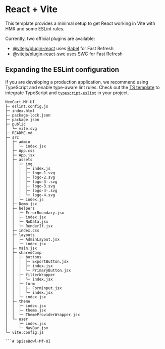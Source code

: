 # React + Vite

This template provides a minimal setup to get React working in Vite with HMR and some ESLint rules.

Currently, two official plugins are available:

- [@vitejs/plugin-react](https://github.com/vitejs/vite-plugin-react/blob/main/packages/plugin-react/README.md) uses [Babel](https://babeljs.io/) for Fast Refresh
- [@vitejs/plugin-react-swc](https://github.com/vitejs/vite-plugin-react-swc) uses [SWC](https://swc.rs/) for Fast Refresh

## Expanding the ESLint configuration

If you are developing a production application, we recommend using TypeScript and enable type-aware lint rules. Check out the [TS template](https://github.com/vitejs/vite/tree/main/packages/create-vite/template-react-ts) to integrate TypeScript and [`typescript-eslint`](https://typescript-eslint.io) in your project.

```
NexCart-Mf-UI
├─ eslint.config.js
├─ index.html
├─ package-lock.json
├─ package.json
├─ public
│  └─ vite.svg
├─ README.md
├─ src
│  ├─ admin
│  │  └─ index.jsx
│  ├─ App.css
│  ├─ App.jsx
│  ├─ assets
│  │  ├─ img
│  │  │  ├─ index.js
│  │  │  ├─ logo-1.svg
│  │  │  ├─ logo-2.svg
│  │  │  ├─ logo-3-.svg
│  │  │  ├─ logo-3.svg
│  │  │  ├─ logo-4-.svg
│  │  │  └─ logo-4.svg
│  │  └─ index.js
│  ├─ Demo.jsx
│  ├─ helpers
│  │  ├─ ErrorBoundary.jsx
│  │  ├─ index.jsx
│  │  ├─ NoData.jsx
│  │  └─ RenderIf.jsx
│  ├─ index.css
│  ├─ layouts
│  │  ├─ AdminLayout.jsx
│  │  └─ index.jsx
│  ├─ main.jsx
│  ├─ sharedComp
│  │  ├─ buttons
│  │  │  ├─ ExportButton.jsx
│  │  │  ├─ index.jsx
│  │  │  └─ PrimaryButton.jsx
│  │  ├─ filterWrapper
│  │  │  └─ index.jsx
│  │  ├─ form
│  │  │  ├─ FormInput.jsx
│  │  │  └─ index.jsx
│  │  └─ index.jsx
│  ├─ theme
│  │  ├─ index.jsx
│  │  ├─ theme.jsx
│  │  └─ ThemeProviderWrapper.jsx
│  └─ user
│     ├─ index.jsx
│     └─ NavBar.jsx
└─ vite.config.js

```# SpiseBowl-Mf-UI
